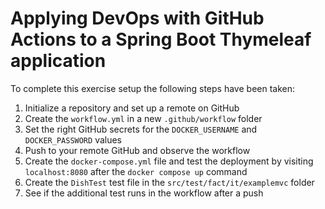# Applying DevOps with GitHub Actions to a Spring Boot Thymeleaf application

To complete this exercise setup the following steps have been taken:

1. Initialize a repository and set up a remote on GitHub
2. Create the `workflow.yml` in a new `.github/workflow` folder
3. Set the right GitHub secrets for the `DOCKER_USERNAME` and `DOCKER_PASSWORD` values
4. Push to your remote GitHub and observe the workflow
5. Create the `docker-compose.yml` file and test the deployment by visiting `localhost:8080` after the `docker compose up` command
6. Create the `DishTest` test file in the `src/test/fact/it/examplemvc` folder
7. See if the additional test runs in the workflow after a push